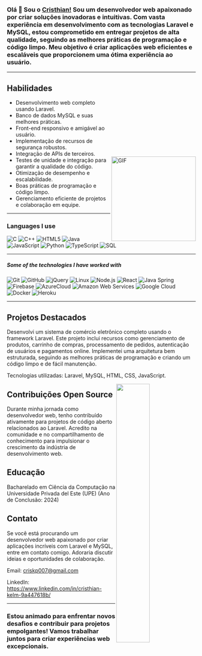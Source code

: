 ### Olá 👋 Sou o [Cristhian!](https://github.com/Danushka2/Danushka2/) Sou um desenvolvedor web apaixonado por criar soluções inovadoras e intuitivas. Com vasta experiência em desenvolvimento com as tecnologias Laravel e MySQL, estou comprometido em entregar projetos de alta qualidade, seguindo as melhores práticas de programação e código limpo. Meu objetivo é criar aplicações web eficientes e escaláveis que proporcionem uma ótima experiência ao usuário. 

---

<img align="right" style="margin-top: 210px" alt="GIF" height="225px" src="https://media.giphy.com/media/Ah3zHH7hvsSB2/giphy.gif" />

## Habilidades

- Desenvolvimento web completo usando Laravel.
- Banco de dados MySQL e suas melhores práticas.
- Front-end responsivo e amigável ao usuário.
- Implementação de recursos de segurança robustos.
- Integração de APIs de terceiros.
- Testes de unidade e integração para garantir a qualidade do código.
- Otimização de desempenho e escalabilidade.
- Boas práticas de programação e código limpo.
- Gerenciamento eficiente de projetos e colaboração em equipe.

---

### Languages I use

![C](https://img.shields.io/badge/-C-000000?style=flat&logo=c)
![C++](https://img.shields.io/badge/-C++-000000?style=flat&logo=c%2B%2B)
![HTML5](https://img.shields.io/badge/-HTML5-000000?style=flat&logo=html5)
![Java](https://img.shields.io/badge/-Java-000000?style=flat&logo=java)
![JavaScript](https://img.shields.io/badge/-JavaScript-000000?style=flat&logo=javascript)
![Python](https://img.shields.io/badge/-Python-000000?style=flat&logo=python)
![TypeScript](https://img.shields.io/badge/-TypeScript-000000?style=flat&logo=typescript)
![SQL](https://img.shields.io/badge/-SQL-000000?style=flat&logo=postgresql)

---

##### Some of the technologies I have worked with

![Git](https://img.shields.io/badge/-Git-222222?style=flat&logo=git&logoColor=F05032)
![GitHub](https://img.shields.io/badge/-GitHub-222222?style=flat&logo=github&logoColor=181717)
![jQuery](https://img.shields.io/badge/-jQuery-222222?style=flat&logo=jQuery&logoColor=0769AD)
![Linux](https://img.shields.io/badge/-Linux-222222?style=flat&logo=linux&logoColor=FCC624)
![Node.js](https://img.shields.io/badge/-Node.js-222222?style=flat&logo=node.js&logoColor=339933)
![React](https://img.shields.io/badge/-React-222222?style=flat&logo=React&logoColor=61DAFB)
![Java Spring](https://img.shields.io/badge/-Spring-222222?style=flat&logo=spring&logoColor=6DB33F)
![Firebase](https://img.shields.io/badge/Firebase-222222?style=flat-square&logo=firebase)
![AzureCloud](https://img.shields.io/badge/Microsoft%20Azure-222222?style=flat-square&logo=microsoft-azure)
![Amazon Web Services](https://img.shields.io/badge/-Amazon%20Web%20Services-222222?style=flat-square&logo=Amazon-Web-Service)
![Google Cloud](https://img.shields.io/badge/Google%20Cloud-black?style=flat-square&logo=google-cloud)
![Docker](https://img.shields.io/badge/-Docker-black?style=flat-square&logo=docker)
![Heroku](https://img.shields.io/badge/-Heroku-222222?style=flat-square&logo=heroku)
<br/>

---


## Projetos Destacados

<p class="margin-top: 15px">Desenvolvi um sistema de comércio eletrônico completo usando o framework Laravel. Este projeto inclui recursos como gerenciamento de produtos, carrinho de compras, processamento de pedidos, autenticação de usuários e pagamentos online. Implementei uma arquitetura bem estruturada, seguindo as melhores práticas de programação e criando um código limpo e de fácil manutenção.

Tecnologias utilizadas: Laravel, MySQL, HTML, CSS, JavaScript.</p>

<img src="https://user-images.githubusercontent.com/89788120/167628634-549d2bdd-609e-4275-85af-1e1974da64ca.gif" width="42%" align="right" />

## Contribuições Open Source
Durante minha jornada como desenvolvedor web, tenho contribuído ativamente para projetos de código aberto relacionados ao Laravel. Acredito na comunidade e no compartilhamento de conhecimento para impulsionar o crescimento da indústria de desenvolvimento web.

## Educação
Bacharelado em Ciência da Computação na Universidade Privada del Este (UPE) (Ano de Conclusão: 2024)


## Contato
Se você está procurando um desenvolvedor web apaixonado por criar aplicações incríveis com Laravel e MySQL, entre em contato comigo. Adoraria discutir ideias e oportunidades de colaboração.

Email: criskp007@gmail.com

LinkedIn: https://www.linkedin.com/in/cristhian-kelm-9a447618b/

---

### Estou animado para enfrentar novos desafios e contribuir para projetos empolgantes! Vamos trabalhar juntos para criar experiências web excepcionais.



